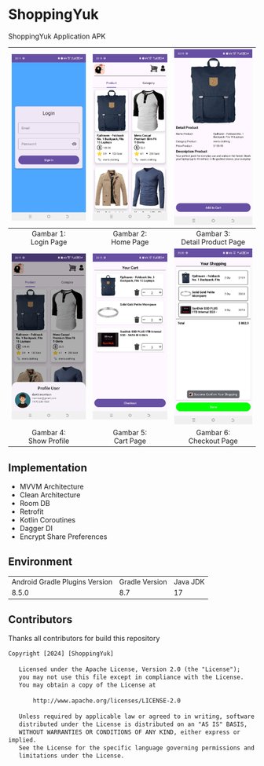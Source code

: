 # ShoppingYuk
ShoppingYuk Application APK

|  ![Gambar 1](./documentation/ShoppingYuk_SS_1.jpg)  |  ![Gambar 2](./documentation/ShoppingYuk_SS_2.jpg)  |  ![Gambar 3](./documentation/ShoppingYuk_SS_3.jpg)  |
|:---------------------------------------------------:|:---------------------------------------------------:|:---------------------------------------------------:|
|              Gambar 1: <br> Login Page              |              Gambar 2: <br> Home Page               |         Gambar 3: <br> Detail Product Page          |
|  ![Gambar 4](./documentation/ShoppingYuk_SS_4.jpg)  |  ![Gambar 5](./documentation/ShoppingYuk_SS_5.jpg)  |  ![Gambar 6](./documentation/ShoppingYuk_SS_6.jpg)  |
|             Gambar 4: <br> Show Profile             |              Gambar 5: <br> Cart Page               |            Gambar 6: <br> Checkout Page             |

## Implementation
- MVVM Architecture
- Clean Architecture
- Room DB
- Retrofit
- Kotlin Coroutines
- Dagger DI
- Encrypt Share Preferences

## Environment
<table>
    <tr>
        <td>Android Gradle Plugins Version</td>
        <td>Gradle Version</td>
        <td>Java JDK</td>
    </tr>
    <tr>
        <td>8.5.0</td>
        <td>8.7</td>
        <td>17</td>
    </tr>
</table>

## Contributors
Thanks all contributors for build this repository

```
Copyright [2024] [ShoppingYuk]

   Licensed under the Apache License, Version 2.0 (the "License");
   you may not use this file except in compliance with the License.
   You may obtain a copy of the License at

       http://www.apache.org/licenses/LICENSE-2.0

   Unless required by applicable law or agreed to in writing, software
   distributed under the License is distributed on an "AS IS" BASIS,
   WITHOUT WARRANTIES OR CONDITIONS OF ANY KIND, either express or implied.
   See the License for the specific language governing permissions and
   limitations under the License.
   
```   
